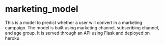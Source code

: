 # marketing_model
This is a model to predict whether a user will convert in a marketing campaign. 
The model is built using marketing channel, subscribing channel, and age group.
It is served through an API using Flask and deployed on heroku.
